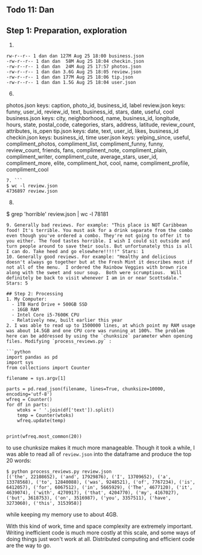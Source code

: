 ## Todo 11: Dan

## Step 1: Preparation, exploration

1. 
```
rw-r--r-- 1 dan dan 127M Aug 25 18:00 business.json
-rw-r--r-- 1 dan dan  58M Aug 25 18:04 checkin.json
-rw-r--r-- 1 dan dan  24M Aug 25 17:57 photos.json
-rw-r--r-- 1 dan dan 3.6G Aug 25 18:05 review.json
-rw-r--r-- 1 dan dan 177M Aug 25 18:06 tip.json
-rw-r--r-- 1 dan dan 1.5G Aug 25 18:04 user.json
```
6. ```
photos.json keys: caption, photo_id, business_id, label
review.json keys: funny, user_id, review_id, text, business_id, stars, date, useful, cool
business.json keys: city, neighborhood, name, business_id, longitude, hours, state, postal_code, categories, stars, address, latitude, review_count, attributes, is_open
tip.json keys: date, text, user_id, likes, business_id
checkin.json keys: business_id, time
user.json keys: yelping_since, useful, compliment_photos, compliment_list, compliment_funny, funny, review_count, friends, fans, compliment_note, compliment_plain, compliment_writer, compliment_cute, average_stars, user_id, compliment_more, elite, compliment_hot, cool, name, compliment_profile, compliment_cool
```
7. ```
$ wc -l review.json
4736897 review.json
```
8. ```
$ grep 'horrible' review.json | wc -l
78181
```
9. Generally bad reviews. For example: "This place is NOT Caribbean food! It's terrible. You must ask for a drink separate from the combo even though you've ordered a combo. They're not going to offer it to you either. The food tastes horrible. I wish I could sit outside and turn people around to save their souls. But unfortunately this is all I can do. Take heed and go elsewhere!!!!!" Stars: 1
10. Generally good reviews. For example: "Healthy and delicious doesn't always go together but at the Fresh Mint it describes most if not all of the menu.  I ordered the Rainbow Veggies with brown rice along with the sweet and sour soup.  Both were scrumptious.  Will definitely be back to visit whenever I am in or near Scottsdale." Stars: 5

## Step 2: Processing
1. My Computer:
  - 1TB Hard Drive + 500GB SSD
  - 16GB RAM
  - Intel Core i5-7600K CPU
  - Relatively new, built earlier this year
2. I was able to read up to 1500000 lines, at which point my RAM usage was about 14.5GB and one CPU core was running at 100%. The problem here can be addressed by using the `chunksize` parameter when opening files. Modifying `process_reviews.py` :

```python
import pandas as pd
import sys
from collections import Counter

filename = sys.argv[1]

parts = pd.read_json(filename, lines=True, chunksize=10000, encoding='utf-8')
wfreq = Counter()
for df in parts:
    wtoks = ' '.join(df['text']).split()
    temp = Counter(wtoks)
    wfreq.update(temp)


print(wfreq.most_common(20))

```
to use chunksize makes it much more manageable. Though it took a while, I was able to read all of `review.json` into the dataframe and produce the top 20 words:
```
$ python process_reviews.py review.json
[('the', 22108652), ('and', 17929876), ('I', 13709652), ('a', 13378568), ('to', 12840088), ('was', 9248521), ('of', 7767234), ('is', 6412057), ('for', 6067512), ('in', 5665929), ('The', 4677120), ('it', 4639074), ('with', 4270917), ('that', 4204770), ('my', 4167027), ('but', 3618753), ('on', 3516987), ('you', 3357511), ('have', 3273060), ('this', 3153958)]
```
while keeping my memory use to about 4GB.

With this kind of work, time and space complexity are extremely important. Writing inefficient code is much more costly at this scale, and some ways of doing things just won't work at all. Distributed computing and efficient code are the way to go.
